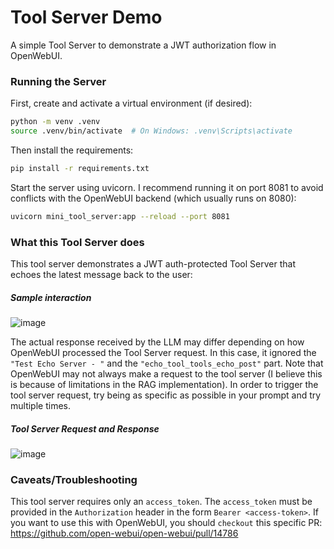 # Tool Server Demo

A simple Tool Server to demonstrate a JWT authorization flow in OpenWebUI.

### Running the Server

First, create and activate a virtual environment (if desired):

```bash
python -m venv .venv
source .venv/bin/activate  # On Windows: .venv\Scripts\activate
```

Then install the requirements:

```bash
pip install -r requirements.txt
```

Start the server using uvicorn. I recommend running it on port 8081 to avoid conflicts with the OpenWebUI backend (which usually runs on 8080):

```bash
uvicorn mini_tool_server:app --reload --port 8081
```

### What this Tool Server does

This tool server demonstrates a JWT auth-protected Tool Server that echoes the latest message back to the user:

##### Sample interaction
![image](https://github.com/user-attachments/assets/5df57eb0-b1b5-44db-8e5a-fed3b674b6b5)

The actual response received by the LLM may differ depending on how OpenWebUI processed the Tool Server request. In this case, it ignored the `"Test Echo Server - "` and the `"echo_tool_tools_echo_post"` part. Note that OpenWebUI may not always make a request to the tool server (I believe this is because of limitations in the RAG implementation). In order to trigger the tool server request, try being as specific as possible in your prompt and try multiple times.

##### Tool Server Request and Response

![image](https://github.com/user-attachments/assets/5ee82095-ec1f-4b01-96e0-718b507b7aa7)

### Caveats/Troubleshooting

This tool server requires only an `access_token`. The `access_token` must be provided in the `Authorization` header in the form `Bearer <access-token>`. If you want to use this with OpenWebUI, you should `checkout` this specific PR: https://github.com/open-webui/open-webui/pull/14786
